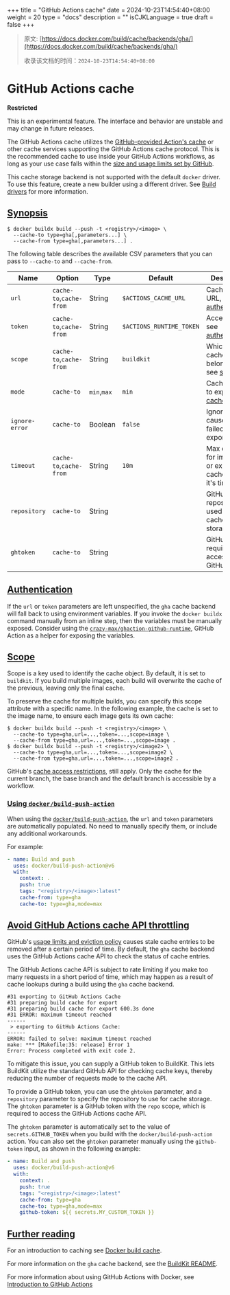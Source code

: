+++
title = "GitHub Actions cache"
date = 2024-10-23T14:54:40+08:00
weight = 20
type = "docs"
description = ""
isCJKLanguage = true
draft = false
+++

> 原文: [https://docs.docker.com/build/cache/backends/gha/](https://docs.docker.com/build/cache/backends/gha/)
>
> 收录该文档的时间：`2024-10-23T14:54:40+08:00`

# GitHub Actions cache

**Restricted**

This is an experimental feature. The interface and behavior are unstable and may change in future releases.

The GitHub Actions cache utilizes the [GitHub-provided Action's cache](https://github.com/actions/cache) or other cache services supporting the GitHub Actions cache protocol. This is the recommended cache to use inside your GitHub Actions workflows, as long as your use case falls within the [size and usage limits set by GitHub](https://docs.github.com/en/actions/using-workflows/caching-dependencies-to-speed-up-workflows#usage-limits-and-eviction-policy).

This cache storage backend is not supported with the default `docker` driver. To use this feature, create a new builder using a different driver. See [Build drivers](https://docs.docker.com/build/builders/drivers/) for more information.

## [Synopsis](https://docs.docker.com/build/cache/backends/gha/#synopsis)



```console
$ docker buildx build --push -t <registry>/<image> \
  --cache-to type=gha[,parameters...] \
  --cache-from type=gha[,parameters...] .
```

The following table describes the available CSV parameters that you can pass to `--cache-to` and `--cache-from`.

| Name           | Option                  | Type        | Default                  | Description                                                  |
| -------------- | ----------------------- | ----------- | ------------------------ | ------------------------------------------------------------ |
| `url`          | `cache-to`,`cache-from` | String      | `$ACTIONS_CACHE_URL`     | Cache server URL, see [authentication](https://docs.docker.com/build/cache/backends/gha/#authentication). |
| `token`        | `cache-to`,`cache-from` | String      | `$ACTIONS_RUNTIME_TOKEN` | Access token, see [authentication](https://docs.docker.com/build/cache/backends/gha/#authentication). |
| `scope`        | `cache-to`,`cache-from` | String      | `buildkit`               | Which scope cache object belongs to, see [scope](https://docs.docker.com/build/cache/backends/gha/#scope) |
| `mode`         | `cache-to`              | `min`,`max` | `min`                    | Cache layers to export, see [cache mode](https://docs.docker.com/build/cache/backends/#cache-mode). |
| `ignore-error` | `cache-to`              | Boolean     | `false`                  | Ignore errors caused by failed cache exports.                |
| `timeout`      | `cache-to`,`cache-from` | String      | `10m`                    | Max duration for importing or exporting cache before it's timed out. |
| `repository`   | `cache-to`              | String      |                          | GitHub repository used for cache storage.                    |
| `ghtoken`      | `cache-to`              | String      |                          | GitHub token required for accessing the GitHub API.          |

## [Authentication](https://docs.docker.com/build/cache/backends/gha/#authentication)

If the `url` or `token` parameters are left unspecified, the `gha` cache backend will fall back to using environment variables. If you invoke the `docker buildx` command manually from an inline step, then the variables must be manually exposed. Consider using the [`crazy-max/ghaction-github-runtime`](https://github.com/crazy-max/ghaction-github-runtime), GitHub Action as a helper for exposing the variables.

## [Scope](https://docs.docker.com/build/cache/backends/gha/#scope)

Scope is a key used to identify the cache object. By default, it is set to `buildkit`. If you build multiple images, each build will overwrite the cache of the previous, leaving only the final cache.

To preserve the cache for multiple builds, you can specify this scope attribute with a specific name. In the following example, the cache is set to the image name, to ensure each image gets its own cache:



```console
$ docker buildx build --push -t <registry>/<image> \
  --cache-to type=gha,url=...,token=...,scope=image \
  --cache-from type=gha,url=...,token=...,scope=image .
$ docker buildx build --push -t <registry>/<image2> \
  --cache-to type=gha,url=...,token=...,scope=image2 \
  --cache-from type=gha,url=...,token=...,scope=image2 .
```

GitHub's [cache access restrictions](https://docs.github.com/en/actions/advanced-guides/caching-dependencies-to-speed-up-workflows#restrictions-for-accessing-a-cache), still apply. Only the cache for the current branch, the base branch and the default branch is accessible by a workflow.

### [Using `docker/build-push-action`](https://docs.docker.com/build/cache/backends/gha/#using-dockerbuild-push-action)

When using the [`docker/build-push-action`](https://github.com/docker/build-push-action), the `url` and `token` parameters are automatically populated. No need to manually specify them, or include any additional workarounds.

For example:



```yaml
- name: Build and push
  uses: docker/build-push-action@v6
  with:
    context: .
    push: true
    tags: "<registry>/<image>:latest"
    cache-from: type=gha
    cache-to: type=gha,mode=max
```

## [Avoid GitHub Actions cache API throttling](https://docs.docker.com/build/cache/backends/gha/#avoid-github-actions-cache-api-throttling)

GitHub's [usage limits and eviction policy](https://docs.github.com/en/actions/using-workflows/caching-dependencies-to-speed-up-workflows#usage-limits-and-eviction-policy) causes stale cache entries to be removed after a certain period of time. By default, the `gha` cache backend uses the GitHub Actions cache API to check the status of cache entries.

The GitHub Actions cache API is subject to rate limiting if you make too many requests in a short period of time, which may happen as a result of cache lookups during a build using the `gha` cache backend.



```text
#31 exporting to GitHub Actions Cache
#31 preparing build cache for export
#31 preparing build cache for export 600.3s done
#31 ERROR: maximum timeout reached
------
 > exporting to GitHub Actions Cache:
------
ERROR: failed to solve: maximum timeout reached
make: *** [Makefile:35: release] Error 1
Error: Process completed with exit code 2.
```

To mitigate this issue, you can supply a GitHub token to BuildKit. This lets BuildKit utilize the standard GitHub API for checking cache keys, thereby reducing the number of requests made to the cache API.

To provide a GitHub token, you can use the `ghtoken` parameter, and a `repository` parameter to specify the repository to use for cache storage. The `ghtoken` parameter is a GitHub token with the `repo` scope, which is required to access the GitHub Actions cache API.

The `ghtoken` parameter is automatically set to the value of `secrets.GITHUB_TOKEN` when you build with the `docker/build-push-action` action. You can also set the `ghtoken` parameter manually using the `github-token` input, as shown in the following example:



```yaml
- name: Build and push
  uses: docker/build-push-action@v6
  with:
    context: .
    push: true
    tags: "<registry>/<image>:latest"
    cache-from: type=gha
    cache-to: type=gha,mode=max
    github-token: ${{ secrets.MY_CUSTOM_TOKEN }}
```

## [Further reading](https://docs.docker.com/build/cache/backends/gha/#further-reading)

For an introduction to caching see [Docker build cache](https://docs.docker.com/build/cache/).

For more information on the `gha` cache backend, see the [BuildKit README](https://github.com/moby/buildkit#github-actions-cache-experimental).

For more information about using GitHub Actions with Docker, see [Introduction to GitHub Actions](https://docs.docker.com/build/ci/github-actions/)
